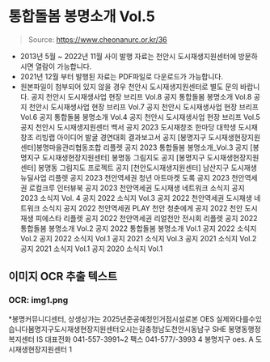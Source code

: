 # 통합돌봄 봉명소개 Vol.5

> Source: https://www.cheonanurc.or.kr/36

* 2013년 5월 ~ 2022년 11월 사이 발행 자료는 천안시 도시재생지원센터에 방문하시면 열람이 가능합니다.
* 2021년 12월 부터 발행된 자료는 PDF파일로 다운로드가 가능합니다.
* 원본파일이 첨부되어 있지 않을 경우 천안시 도시재생지원센터로 별도 문의 바랍니다.
공지
천안시 도시재생사업 현장 브리프 Vol.8
공지
통합돌봄 봉명소개 Vol.8
공지
천안시 도시재생사업 현장 브리프 Vol.7
공지
천안시 도시재생사업 현장 브리프 Vol.6
공지
통합돌봄 봉명소개 Vol.4
공지
천안시 도시재생사업 현장 브리프 Vol.5
공지
천안시 도시재생지원센터 백서
공지
2023 도시재창조 한마당 대학생 도시재창조 리빙랩 아이디어 발굴 경연대회 결과보고서
공지
[봉명지구 도시재생현장지원센터]봉명마을관리협동조합 리플렛
공지
2023 통합돌봄 봉명소개_Vol.3
공지
[봉명지구 도시재생현장지원센터] 봉명동 그림지도
공지
[봉명지구 도시재생현장지원센터] 봉명동 그림지도 프로젝트
공지
[천안도시재생지원센터] 남산지구 도시재생 뉴딜사업 리플렛
공지
2023 천안역세권 청년 아트마켓 도록
공지
2023 천안역세권 로컬크루 인터뷰북
공지
2023 천안역세권 도시재생 네트워크 소식지
공지
2023 소식지 Vol. 4
공지
2022 소식지 Vol.3
공지
2022 천안역세권 도시재생 네트워크 소식지
공지
2022 천안역세권 PLAY 천안 청춘에게
공지
2022 천안 도시재생 피에스타 리플렛
공지
2022 천안역세권 리얼천안 전시회 리플렛
공지
2022 통합돌봄 봉명소개 Vol.2
공지
2022 통합돌봄 봉명소개 Vol.1
공지
2022 소식지 Vol.2
공지
2022 소식지 Vol.1
공지
2021 소식지 Vol.3
공지
2021 소식지 Vol.2
공지
2021 소식지 Vol.1
공지
2020 소식지 Vol.1

## 이미지 OCR 추출 텍스트

### OCR: img1.png
*봉명커뮤니디센터, 상생상가는 2025년준공예정인거점시설로본 OES 실제와다를수있습니다봄명지구도시재생현장지원센터오시는길충청남도천안시동남구 SHE 봉명동행정복지센터 IS
대표전화 041-557-3991~2 팩스 041-577/-3993
4 봉명지구 oes.
A 도시재생현장지원센터 1
